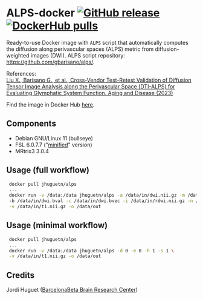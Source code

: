 ALPS-docker
[![GitHub release](https://img.shields.io/github/v/release/jhuguetn/alps-docker?logo=github)](
https://github.com/jhuguetn/alps-docker/releases)
[![DockerHub pulls](https://img.shields.io/docker/pulls/jhuguetn/alps?logo=docker)](
https://hub.docker.com/r/jhuguetn/alps/tags)  
===========
Ready-to-use Docker image with `ALPS` script that automatically computes the diffusion 
along perivascular spaces (ALPS) metric from diffusion-weighted images (DWI). ALPS 
script repository: https://github.com/gbarisano/alps/.

References:  
[Liu X., Barisano G., et al., Cross-Vendor Test-Retest Validation of Diffusion Tensor 
Image Analysis along the Perivascular Space (DTI-ALPS) for Evaluating Glymphatic 
System Function. Aging and Disease (2023)](https://doi.org/10.14336/AD.2023.0321-2)   

Find the image in Docker Hub [here](https://hub.docker.com/r/jhuguetn/alps).

Components
----------
* Debian GNU/Linux 11 (bullseye)
* FSL 6.0.7.7 ("[minified](https://osf.io/ph9ex)" version)
* MRtrix3 3.0.4

Usage (full workflow)
---------------------
```bash
 docker pull jhuguetn/alps
 ...
 docker run -v /data:/data jhuguetn/alps -a /data/in/dwi.nii.gz -m /data/in/dwi.json \   
 -b /data/in/dwi.bval -c /data/in/dwi.bvec -i /data/in/rdwi.nii.gz -n /data/in/rdwi.json \
 -v /data/in/t1.nii.gz -o /data/out
```

Usage (minimal workflow)
------------------------
```bash
 docker pull jhuguetn/alps
 ...
 docker run -v /data:/data jhuguetn/alps -d 0 -e 0 -h 1 -s 1 \
 -v /data/in/t1.nii.gz -o /data/out
```

Credits
-------
Jordi Huguet ([BarcelonaBeta Brain Research Center](http://barcelonabeta.org))
